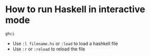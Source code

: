# How to run Haskell in interactive mode

```bash
ghci
```

- Use `:l filename.hs` or `:load` to load a hashkell file
- Use `:r` or `:reload` to reload the file
